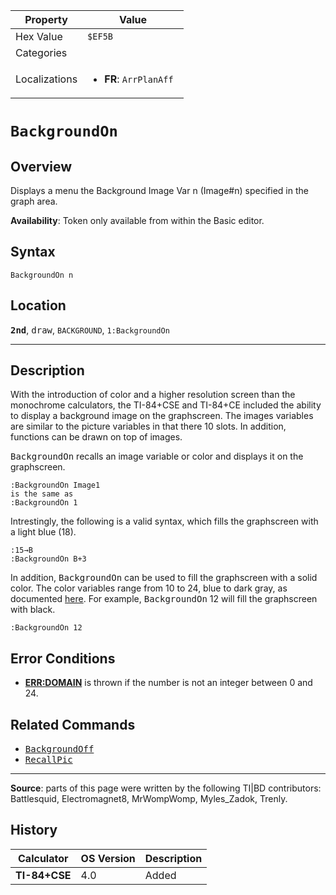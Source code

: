 | Property      | Value |
|---------------|-------|
| Hex Value     | `$EF5B`|
| Categories    | <ul></ul> |
| Localizations | <ul><li><b>FR</b>: `ArrPlanAff `</li></ul> |

# `BackgroundOn `

## Overview
Displays a menu the Background Image Var n (Image#n) specified in the graph area.


<b>Availability</b>: Token only available from within the Basic editor.

## Syntax
`BackgroundOn n`

## Location
<tt><kbd><b>2nd</b></kbd></tt>, <kbd>draw</kbd>, `BACKGROUND`, `1:BackgroundOn`
<hr>

## Description

With the introduction of color and a higher resolution screen than the monochrome calculators, the TI-84+CSE and TI-84+CE included the ability to display a background image on the graphscreen. The images variables are similar to the picture variables in that there 10 slots. In addition, functions can be drawn on top of images.

<tt>BackgroundOn</tt> recalls an image variable or color and displays it on the graphscreen.

```ti-basic
:BackgroundOn Image1
is the same as
:BackgroundOn 1
```

Intrestingly, the following is a valid syntax, which fills the graphscreen with a light blue (18).

```ti-basic
:15→B
:BackgroundOn B+3
```

In addition, <tt>BackgroundOn</tt> can be used to fill the graphscreen with a solid color. The color variables range from 10 to 24, blue to dark gray, as documented [here](textcolor). For example, <tt>BackgroundOn</tt> 12 will fill the graphscreen with black.

```ti-basic
:BackgroundOn 12
```

## Error Conditions

*   **[ERR:DOMAIN](errors#dimmismatch)** is thrown if the number is not an integer between 0 and 24.

## Related Commands

*   <tt><a href="BackgroundOff.md">BackgroundOff</a></tt>
*   <tt><a href="RecallPic.md">RecallPic</a></tt>

* * *

**Source**: parts of this page were written by the following TI|BD contributors: Battlesquid, Electromagnet8, MrWompWomp, Myles_Zadok, Trenly.

## History
| Calculator | OS Version | Description |
|------------|------------|-------------|
| <b>TI-84+CSE</b> | 4.0 | Added |


